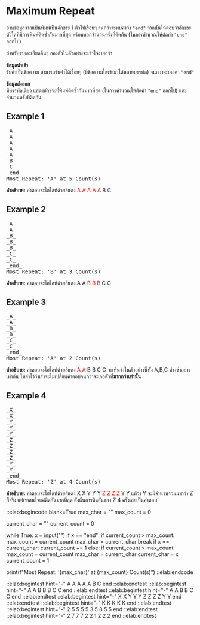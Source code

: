 # Maximum Repeat

อ่านข้อมูลจากแป้นพิมพ์เป็นอักขระ 1 ตัวไปเรื่อยๆ จนกว่าจะพบคำว่า `"end"` จากนั้นให้ตอบว่าอักขระตัวใดที่มีการพิมพ์ติดซ้ำกันมากที่สุด พร้อมบอกจำนวนครั้งที่ติดกัน (ในการคำนวณให้ตัดค่า `"end"` ออกไป)

สำหรับรายละเอียดอื่นๆ ลองตัวในตัวอย่างจะเข้าใจง่ายกว่า

**ข้อมูลนำเข้า**  
รับค่าเป็นข้อความ สามารถรับค่าได้เรื่อยๆ (มีข้อความใส่เข้ามาได้หลายบรรทัด) จนกว่าจะเจอค่า `"end"`

**ข้อมูลส่งออก**  
มีบรรทัดเดียว แสดงอักขระที่พิมพ์ติดซ้ำกันมากที่สุด (ในการคำนวณให้ตัดค่า `"end"` ออกไป) และ จำนวนครั้งที่ติดกัน

## Example 1
<pre class="output">
_A_
_A_
_A_
_A_
_A_
_B_
_C_
_end_
Most Repeat: 'A' at 5 Count(s)
</pre>
**คำอธิบาย:** คำตอบจะไฮไลท์ด้วยสีแดง <span style="color: red;">A A A A A</span> B C


## Example 2
<pre class="output">
_A_
_A_
_B_
_B_
_B_
_C_
_C_
_end_
Most Repeat: 'B' at 3 Count(s)
</pre>

**คำอธิบาย:** คำตอบจะไฮไลท์ด้วยสีแดง A A <span style="color: red;">B B B</span> C C


## Example 3
<pre class="output">
_A_
_A_
_B_
_B_
_C_
_C_
_end_
Most Repeat: 'A' at 2 Count(s)
</pre>

**คำอธิบาย:** คำตอบจะไฮไลท์ด้วยสีแดง  <span style="color: red;">A A</span> B B C C จะเห็นว่าในตัวอย่างนี้ทั้ง A,B,C ต่างซ้ำอย่างเท่ากัน ให้จำไว้ว่าเราจะไม่เปลี่ยนคำตอบจนกว่าจะเจอตัวที่**มากกว่าเท่านั้น**


## Example 4
<pre class="output">
_X_
_X_
_Y_
_Y_
_Y_
_Z_
_Z_
_Z_
_Z_
_Y_
_Y_
_end_
Most Repeat: 'Z' at 4 Count(s)
</pre>
**คำอธิบาย:** คำตอบจะไฮไลท์ด้วยสีแดง X X Y Y Y <span style="color: red;">Z Z Z Z</span> Y  Y แม้ว่า Y จะมีจำนวนรวมมากว่า Z ก็จริง แต่เราสนใจแค่ติดกันมากที่สุด ดังนั้นการติดกันของ Z 4 ครั้งเลยเป็นคำตอบ

::elab:begincode blank=True
max_char = ""
max_count = 0

current_char = ""
current_count = 0

while True:
    x = input("")
    if x == "end":
        if current_count > max_count:
            max_count = current_count
            max_char = current_char
        break
    if x == current_char:
        current_count += 1
    else:
        if current_count > max_count:
            max_count = current_count
            max_char = current_char
        current_char = x
        current_count = 1


print(f"Most Repeat: '{max_char}' at {max_count} Count(s)")
::elab:endcode

::elab:begintest hint="-"
A
A
A
A
A
B
C
end
::elab:endtest
::elab:begintest hint="-"
A
A
B
B
B
C
C
end
::elab:endtest
::elab:begintest hint="-"
A
A
B
B
C
C
end
::elab:endtest
::elab:begintest hint="-"
X
X
Y
Y
Y
Z
Z
Z
Z
Y
Y
end
::elab:endtest
::elab:begintest hint="-"
K
K
K
K
K
end
::elab:endtest
::elab:begintest hint="-"
2
5
5
5
5
3
5
8
5
5
end
::elab:endtest
::elab:begintest hint="-"
2
7
7
7
2
2
1
2
2
2
end
::elab:endtest
